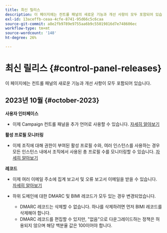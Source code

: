 ```yaml
---
title: 최신 릴리스
description: 이 페이지에는 컨트롤 패널의 새로운 기능과 개선 사항이 모두 포함되어 있습니다.
exl-id: 13aceffb-ceaa-4cfe-8741-95d66c5c6caa
source-git-commit: a8e2fb9789e9755aa6b9c55019816d7e748606ec
workflow-type: tm+mt
source-wordcount: '148'
ht-degree: 26%

---
```


# 최신 릴리스 {#control-panel-releases}

이 페이지에는 컨트롤 패널의 새로운 기능과 개선 사항이 모두 포함되어 있습니다.

## 2023년 10월 {#october-2023}

**사용자 인터페이스**

* 이제 Campaign 컨트롤 패널을 추가 언어로 사용할 수 있습니다. [자세히 알아보기](../discover/using/discovering-the-interface.md#supported-languages-languages)

**활성 프로필 모니터링**

* 이제 조직에 대해 권한이 부여된 활성 프로필 수와, 여러 인스턴스를 사용하는 경우 모든 인스턴스 내에서 조직에서 사용된 총 프로필 수를 모니터링할 수 있습니다. [자세히 알아보기](../performance-monitoring/using/active-profiles-monitoring.md)

**레코드**

* 이제 여러 이메일 주소에 집계 보고서 및 오류 보고서 이메일을 받을 수 있습니다. [자세히 알아보기](../subdomains-certificates/using/dmarc.md)
* 하위 도메인에 대한 DMARC 및 BIMI 레코드가 모두 있는 경우 변경되었습니다.

   * DMARC 레코드는 삭제할 수 없습니다. 하나를 삭제하려면 먼저 BIMI 레코드를 삭제해야 합니다.
   * DMARC 레코드를 편집할 수 있지만, &quot;없음&quot;으로 다운그레이드하는 정책은 허용되지 않으며 해당 백분율 값은 100이어야 합니다.

